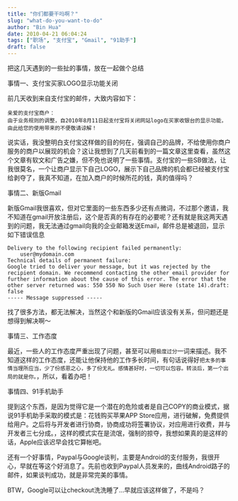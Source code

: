 ```yaml
---
title: "你们都要干吗啊？"
slug: "what-do-you-want-to-do"
author: "Bin Hua"
date: 2010-04-21 06:04:24
tags: ["职场", "支付宝", "Gmail", "91助手"]
draft: false
---
```


把这几天遇到的一些扯的事情，放在一起做个总结

事情一、支付宝买家LOGO显示功能关闭

前几天收到来自支付宝的邮件，大致内容如下：

```
亲爱的支付宝商户：
由于业务规则的调整，自2010年8月11日起支付宝将关闭网站logo在买家收银台的显示功能，由此给您的使用带来的不便敬请谅解！
```

说实话，我没整明白支付宝这样做的目的何在，强调自己的品牌，不给使用你商户服务的商户以展现的机会？这让我想到了几天前看到的一篇文章这里查看，虽然这个文章有软文和广告之嫌，但不免也说明了一些事情。支付宝的一些SB做法，让我很莫名，一个让商户显示下自己LOGO，展示下自己品牌的机会都已经被支付宝给剥夺了，我真不知道，在加入商户的时候所花的钱，真的值得吗？

事情二、新版Gmail

新版Gmail我很喜欢，但对它里面的一些东西多少还有点微词，不过那个邀请，我不知道在gmail开放注册后，这个是否真的有存在的必要呢？还有就是我这两天遇到的问题，我无法通过gmail向我的企业邮箱发送Email，邮件总是被退回，显示如下错误信息

```
Delivery to the following recipient failed permanently:
    user@mydomain.com
Technical details of permanent failure:
Google tried to deliver your message, but it was rejected by the recipient domain. We recommend contacting the other email provider for further information about the cause of this error. The error that the other server returned was: 550 550 No Such User Here (state 14).draft: false
----- Message suppressed -----
```

找了很多方法，都无法解决，当然这个和新版的Gmail应该没有关系，但问题还是想得到解决啊～

事情三、工作态度

最近，一些人的工作态度严重出现了问题，甚至可以用`极度过分`一词来描述。我不知道这样的工作态度，还能让他保持他的工作多长时间，有句话说得好`把太多的事情当理所应当，少了份感恩之心，多了份无礼。感情甚好时，一切可以包容。转淡后，第一个出局的就是你。`，所以，看着办吧！

事情四、91手机助手

提到这个东西，是因为觉得它是一个潜在的危险或者是自己COPY的商业模式，据说91手机助手采取的模式是：花钱购买苹果APP Store应用，进行破解，免费提供给用户。之后将与开发者进行协商，协商成功将签署协议，对应用进行收费，并与开发者三七分成。，这样的模式实在是流氓，强制的掠夺，我想如果真的是这样的话，Apple应该迟早会找它算帐吧。

还有一个好事情，Paypal与Google谈判，主要是Android的支付服务，我很开心，早就在等这个好消息了。先前也收到Paypal人员发来的，曲线Android路子的邮件，如果谈判成功，就是非常完美的事情。

BTW，Google可以让checkout洗洗睡了...早就应该这样做了，不是吗？